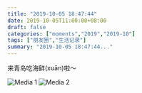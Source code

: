 ```yaml
---
title: "2019-10-05 18:47:44"
date: 2019-10-05T11:00:00+08:00
draft: false
categories: ["moments","2019","2019-10"]
tags: ["朋友圈","生活记录"]
summary: "2019-10-05 18:47:44..."
---
```


来青岛吃海鲜(xuān)啦～

![Media 1](/Moments/photos/2019-10-05/201910051847440.jpg)
![Media 2](/Moments/photos/2019-10-05/201910051847441.jpg)


